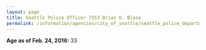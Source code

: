 ```yaml
---
layout: page
title: Seattle Police Officer 7553 Brian D. Blase
permalink: /information/agencies/city_of_seattle/seattle_police_department/copbook/7553/
---
```


**Age as of Feb. 24, 2016:** 33
